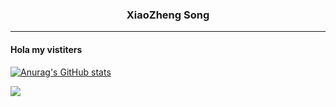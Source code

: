 <h3 align="center"> XiaoZheng Song </h3>


---

#### Hola my vistiters

[![Anurag's GitHub stats](https://github-readme-stats.vercel.app/api?username=edenFlower&show_icons=true&theme=blueberry)](https://github.com/anuraghazra/github-readme-stats)

![](https://komarev.com/ghpvc/?username=edenFlower&color=green&style=flat-square)
<!--
**edenFlower/edenFlower** is a ✨ _special_ ✨ repository because its `README.md` (this file) appears on your GitHub profile.

Here are some ideas to get you started:

- 🔭 I’m currently working on ...
- 🌱 I’m currently learning ...
- 👯 I’m looking to collaborate on ...
- 🤔 I’m looking for help with ...
- 💬 Ask me about ...
- 📫 How to reach me: ...
- 😄 Pronouns: ...
- ⚡ Fun fact: ...
-->
